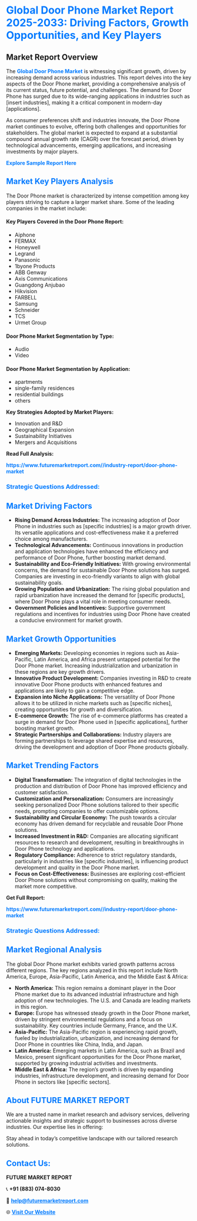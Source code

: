 <h1 style="color: #007BFF;">Global Door Phone Market Report 2025-2033: Driving Factors, Growth Opportunities, and Key Players</h1>

<section id="overview">
<h2>Market Report Overview</h2>
<p>The <a href="https://www.futuremarketreport.com//industry-report/door-phone-market" style="color: #007BFF; text-decoration: none;"><strong>Global Door Phone Market</strong></a> is witnessing significant growth, driven by increasing demand across various industries. This report delves into the key aspects of the Door Phone market, providing a comprehensive analysis of its current status, future potential, and challenges. The demand for Door Phone has surged due to its wide-ranging applications in industries such as [insert industries], making it a critical component in modern-day [applications].</p>
<p>As consumer preferences shift and industries innovate, the Door Phone market continues to evolve, offering both challenges and opportunities for stakeholders. The global market is expected to expand at a substantial compound annual growth rate (CAGR) over the forecast period, driven by technological advancements, emerging applications, and increasing investments by major players.</p>
</section>

<section id="overview">
<p><a href="https://www.futuremarketreport.com//request-sample/reportId=56826" style="color: #007BFF; text-decoration: none;"><strong>Explore Sample Report Here</strong></a></p>
</section>

<section id="key-players">
<h2 style="color: #007BFF;">Market Key Players Analysis</h2>
<p>The Door Phone market is characterized by intense competition among key players striving to capture a larger market share. Some of the leading companies in the market include:</p>
<h4>Key Players Covered in the Door Phone Report:</h4>
<ul><li>Aiphone</li><li>FERMAX</li><li>Honeywell</li><li>Legrand</li><li>Panasonic</li><li>1byone Products</li><li>ABB Genway</li><li>Axis Communications</li><li>Guangdong Anjubao</li><li>Hikvision</li><li>FARBELL</li><li>Samsung</li><li>Schneider</li><li>TCS</li><li>Urmet Group</li></ul>
<h4>Door Phone Market Segmentation by Type:</h4>
<ul><li>Audio</li><li>Video</li></ul>

<h4>Door Phone Market Segmentation by Application:</h4>
<ul><li>apartments</li><li>single-family residences</li><li>residential buildings</li><li>others</li></ul>
<p><strong>Key Strategies Adopted by Market Players:</strong></p>
<ul>
<li>Innovation and R&D</li>
<li>Geographical Expansion</li>
<li>Sustainability Initiatives</li>
<li>Mergers and Acquisitions</li>
</ul>
</section>

<section>
<p><strong>Read Full Analysis: </strong></p><a href="https://www.futuremarketreport.com//industry-report/door-phone-market" style="color: #007BFF; text-decoration: none;"><strong>https://www.futuremarketreport.com//industry-report/door-phone-market</strong></a>
<h3 style="color: #007BFF;">Strategic Questions Addressed:</h3>
</section>

<section id="driving-factors">
<h2 style="color: #007BFF;">Market Driving Factors</h2>
<ul>
<li><strong>Rising Demand Across Industries:</strong> The increasing adoption of Door Phone in industries such as [specific industries] is a major growth driver. Its versatile applications and cost-effectiveness make it a preferred choice among manufacturers.</li>
<li><strong>Technological Advancements:</strong> Continuous innovations in production and application technologies have enhanced the efficiency and performance of Door Phone, further boosting market demand.</li>
<li><strong>Sustainability and Eco-Friendly Initiatives:</strong> With growing environmental concerns, the demand for sustainable Door Phone solutions has surged. Companies are investing in eco-friendly variants to align with global sustainability goals.</li>
<li><strong>Growing Population and Urbanization:</strong> The rising global population and rapid urbanization have increased the demand for [specific products], where Door Phone plays a vital role in meeting consumer needs.</li>
<li><strong>Government Policies and Incentives:</strong> Supportive government regulations and incentives for industries using Door Phone have created a conducive environment for market growth.</li>
</ul>
</section>

<section id="growth-opportunities">
<h2 style="color: #007BFF;">Market Growth Opportunities</h2>
<ul>
<li><strong>Emerging Markets:</strong> Developing economies in regions such as Asia-Pacific, Latin America, and Africa present untapped potential for the Door Phone market. Increasing industrialization and urbanization in these regions are key growth drivers.</li>
<li><strong>Innovative Product Development:</strong> Companies investing in R&D to create innovative Door Phone products with enhanced features and applications are likely to gain a competitive edge.</li>
<li><strong>Expansion into Niche Applications:</strong> The versatility of Door Phone allows it to be utilized in niche markets such as [specific niches], creating opportunities for growth and diversification.</li>
<li><strong>E-commerce Growth:</strong> The rise of e-commerce platforms has created a surge in demand for Door Phone used in [specific applications], further boosting market growth.</li>
<li><strong>Strategic Partnerships and Collaborations:</strong> Industry players are forming partnerships to leverage shared expertise and resources, driving the development and adoption of Door Phone products globally.</li>
</ul>
</section>

<section id="trending-factors">
<h2 style="color: #007BFF;">Market Trending Factors</h2>
<ul>
<li><strong>Digital Transformation:</strong> The integration of digital technologies in the production and distribution of Door Phone has improved efficiency and customer satisfaction.</li>
<li><strong>Customization and Personalization:</strong> Consumers are increasingly seeking personalized Door Phone solutions tailored to their specific needs, prompting companies to offer customizable options.</li>
<li><strong>Sustainability and Circular Economy:</strong> The push towards a circular economy has driven demand for recyclable and reusable Door Phone solutions.</li>
<li><strong>Increased Investment in R&D:</strong> Companies are allocating significant resources to research and development, resulting in breakthroughs in Door Phone technology and applications.</li>
<li><strong>Regulatory Compliance:</strong> Adherence to strict regulatory standards, particularly in industries like [specific industries], is influencing product development and quality in the Door Phone market.</li>
<li><strong>Focus on Cost-Effectiveness:</strong> Businesses are exploring cost-efficient Door Phone solutions without compromising on quality, making the market more competitive.</li>
</ul>
</section>

<section>
<p><strong>Get Full Report: </strong></p><a href="https://www.futuremarketreport.com//industry-report/door-phone-market" style="color: #007BFF; text-decoration: none;"><strong>https://www.futuremarketreport.com//industry-report/door-phone-market</strong></a>
<h3 style="color: #007BFF;">Strategic Questions Addressed:</h3>
</section>


<section id="regional-analysis">
<h2 style="color: #007BFF;">Market Regional Analysis</h2>
<p>The global Door Phone market exhibits varied growth patterns across different regions. The key regions analyzed in this report include North America, Europe, Asia-Pacific, Latin America, and the Middle East & Africa:</p>
<ul>
<li><strong>North America:</strong> This region remains a dominant player in the Door Phone market due to its advanced industrial infrastructure and high adoption of new technologies. The U.S. and Canada are leading markets in this region.</li>
<li><strong>Europe:</strong> Europe has witnessed steady growth in the Door Phone market, driven by stringent environmental regulations and a focus on sustainability. Key countries include Germany, France, and the U.K.</li>
<li><strong>Asia-Pacific:</strong> The Asia-Pacific region is experiencing rapid growth, fueled by industrialization, urbanization, and increasing demand for Door Phone in countries like China, India, and Japan.</li>
<li><strong>Latin America:</strong> Emerging markets in Latin America, such as Brazil and Mexico, present significant opportunities for the Door Phone market, supported by growing industrial activities and investments.</li>
<li><strong>Middle East & Africa:</strong> The region’s growth is driven by expanding industries, infrastructure development, and increasing demand for Door Phone in sectors like [specific sectors].</li>
</ul>
</section>

<footer>
<h2 style="color: #007BFF;">About FUTURE MARKET REPORT</h2>
<p>We are a trusted name in market research and advisory services, delivering actionable insights and strategic support to businesses across diverse industries. Our expertise lies in offering:</p>

<p>Stay ahead in today’s competitive landscape with our tailored research solutions.</p>

<h2 style="color: #007BFF;">Contact Us:</h2>
<p><strong>FUTURE MARKET REPORT</strong></p>
<p>📞 <strong>+91 (883) 074-8030</strong></p>
<p>📧 <strong><a href="mailto:help@futuremarketreport.com" style="color: #007BFF;">help@futuremarketreport.com</a></strong></p>
<p>🌐 <strong><a href="https://www.futuremarketreport.com/" style="color: #007BFF;">Visit Our Website</a></strong></p>
</footer>